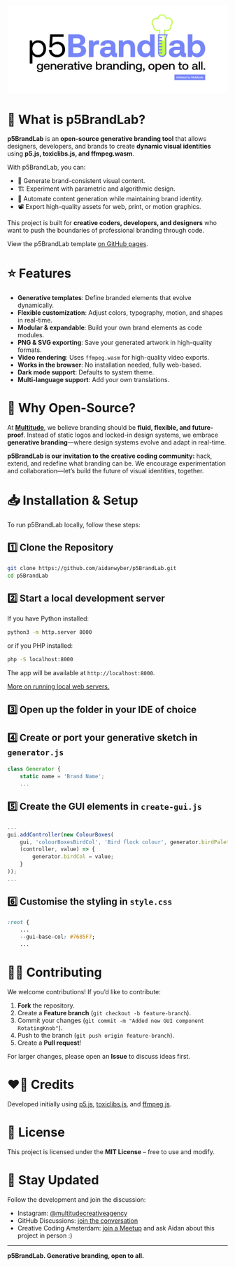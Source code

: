 [![p5BrandLab. Generative branding, open to all. Initiated by Multitude.](https://github.com/aidanwyber/p5BrandLab/blob/main/p5BrandLab-header.svg?raw=true)](https://multitude.nl/ "Multitude")

<!-- ![GitHub commit activity](https://img.shields.io/github/commit-activity/y/aidanwyber/p5BrandLab) ![GitHub contributors](https://img.shields.io/github/contributors/aidanwyber/p5BrandLab)  -->


# 🧪 What is p5BrandLab?
**p5BrandLab** is an **open-source generative branding tool** that allows designers, developers, and brands to create **dynamic visual identities** using **p5.js, toxiclibs.js, and ffmpeg.wasm**.

With p5BrandLab, you can:
- 🎨 Generate brand-consistent visual content.
- 🏗️ Experiment with parametric and algorithmic design.
- 🔄 Automate content generation while maintaining brand identity.
- 📽️ Export high-quality assets for web, print, or motion graphics.

This project is built for **creative coders, developers, and designers** who want to push the boundaries of professional branding through code.

View the p5BrandLab template [on GitHub pages](aidanwyber.github.io/p5BrandLab).


# ⭐ Features
- **Generative templates**: Define branded elements that evolve dynamically.  
- **Flexible customization**: Adjust colors, typography, motion, and shapes in real-time.  
- **Modular & expandable**: Build your own brand elements as code modules.  
- **PNG & SVG exporting**: Save your generated artwork in high-quality formats.  
- **Video rendering**: Uses `ffmpeg.wasm` for high-quality video exports.  
- **Works in the browser**: No installation needed, fully web-based.  
- **Dark mode support**: Defaults to system theme.  
- **Multi-language support**: Add your own translations.


# 📖 Why Open-Source?
At **[Multitude](https://multitude.nl/)**, we believe branding should be **fluid, flexible, and future-proof**. Instead of static logos and locked-in design systems, we embrace **generative branding**—where design systems evolve and adapt in real-time.

**p5BrandLab is our invitation to the creative coding community:** hack, extend, and redefine what branding can be. We encourage experimentation and collaboration—let’s build the future of visual identities, together.


# 📥 Installation & Setup
To run p5BrandLab locally, follow these steps:

## 1️⃣ Clone the Repository
```sh
git clone https://github.com/aidanwyber/p5BrandLab.git
cd p5BrandLab
```

## 2️⃣ Start a local development server
If you have Python installed:
```sh
python3 -m http.server 8000
```
or if you PHP installed:
```sh
php -S localhost:8000
```
The app will be available at `http://localhost:8000`.

[More on running local web servers.](https://gist.github.com/jgravois/5e73b56fa7756fd00b89)

## 3️⃣  Open up the folder in your IDE of choice

## 4️⃣ Create or port your generative sketch in `generator.js`
```javascript
class Generator {
	static name = 'Brand Name';
	...
```
## 5️⃣ Create the GUI elements in `create-gui.js`
```javascript
...
gui.addController(new ColourBoxes(
	gui, 'colourBoxesBirdCol', 'Bird flock colour', generator.birdPalette, 0,
	(controller, value) => {
		generator.birdCol = value;
	}
));
...

```
## 6️⃣ Customise the styling in `style.css`
```css
:root {
	...
	--gui-base-col: #7685F7;
	...
```


# 👨‍💻 Contributing
We welcome contributions! If you’d like to contribute:
1. **Fork** the repository.
2. Create a **Feature branch** (`git checkout -b feature-branch`).
3. Commit your changes (`git commit -m "Added new GUI component RotatingKnob"`).
4. Push to the branch (`git push origin feature-branch`).
5. Create a **Pull request**!

For larger changes, please open an **Issue** to discuss ideas first.


# ❤️‍🔥 Credits
Developed initially using [p5.js](https://p5js.org/), [toxiclibs.js](https://github.com/hapticdata/toxiclibsjs), and [ffmpeg.js](https://github.com/ffmpegwasm/ffmpeg.wasm).


# 📄 License
This project is licensed under the **MIT License** – free to use and modify.


# 📢 Stay Updated
Follow the development and join the discussion:
- Instagram: [@multitudecreativeagency](https://www.instagram.com/multitudecreativeagency/)
- GitHub Discussions: [join the conversation](https://github.com/aidanwyber/p5BrandLab/discussions)
- Creative Coding Amsterdam: [join a Meetup](https://www.meetup.com/nl-NL/creative-coding-amsterdam/) and ask Aidan about this project in person :)

---

**p5BrandLab. Generative branding, open to all.**
